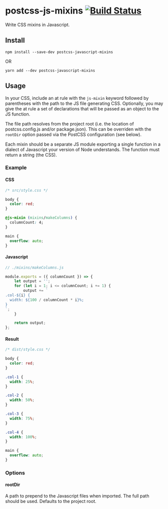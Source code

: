 # postcss-js-mixins [![Build Status](https://travis-ci.org/johnwatkins0/postcss-js-mixins.svg?branch=master)](https://travis-ci.org/johnwatkins0/postcss-js-mixins)

Write CSS mixins in Javascript.

## Install

```
npm install --save-dev postcss-javascript-mixins
```

OR

```
yarn add --dev postcss-javascript-mixins
```

## Usage

In your CSS, include an at rule with the `js-mixin` keyword followed by parentheses with the path to the JS file generating CSS. Optionally, you may give the at rule a set of declarations that will be passed as an object to the JS function.

The file path resolves from the project root (i.e. the location of postcss.config.js and/or package.json). This can be overriden with the `rootDir` option passed via the PostCSS configuration (see below).

Each mixin should be a separate JS module exporting a single function in a dialect of Javascript your version of Node understands. The function must return a string (the CSS).

### Example

#### CSS

```CSS
/* src/style.css */

body {
  color: red;
}

@js-mixin (mixins/makeColumns) {
  columnCount: 4;
}

main {
  overflow: auto;
}
```

#### Javascript

```Javascript
// ./mixins/makeColumns.js

module.exports = ({ columnCount }) => {
    let output = '';
    for (let i = 1; i <= columnCount; i += 1) {
        output += `
.col-${i} {
  width: ${100 / columnCount * i}%;
}
`;
    }

    return output;
};
```

#### Result

```CSS
/* dist/style.css */

body {
  color: red;
}

.col-1 {
  width: 25%;
}

.col-2 {
  width: 50%;
}

.col-3 {
  width: 75%;
}

.col-4 {
  width: 100%;
}

main {
  overflow: auto;
}
```

### Options

#### rootDir

A path to prepend to the Javascript files when imported. The full path should be used. Defaults to the project root.
